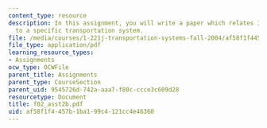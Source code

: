 ```yaml
---
content_type: resource
description: In this assignment, you will write a paper which relates 30 key points
  to a specific transportation system.
file: /media/courses/1-221j-transportation-systems-fall-2004/af58f1f4457b1ba199c4121cc4e46360_f02_asst2b.pdf
file_type: application/pdf
learning_resource_types:
- Assignments
ocw_type: OCWFile
parent_title: Assignments
parent_type: CourseSection
parent_uid: 9545726d-742a-aaa7-f80c-ccce3c609d28
resourcetype: Document
title: f02_asst2b.pdf
uid: af58f1f4-457b-1ba1-99c4-121cc4e46360
---
```

